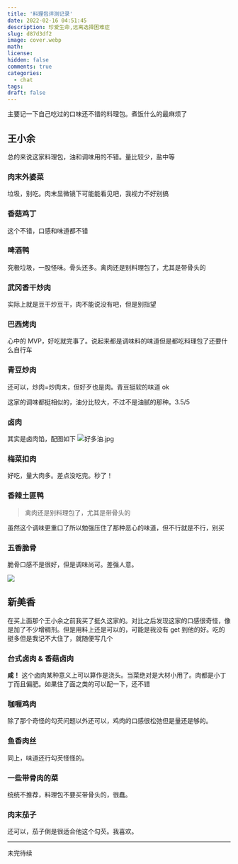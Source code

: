 ```yaml
---
title: '料理包评测记录'
date: 2022-02-16 04:51:45
description: 珍爱生命,远离选择困难症
slug: d87d3df2
image: cover.webp
math:
license:
hidden: false
comments: true
categories:
  - chat
tags:
draft: false
---
```


主要记一下自己吃过的口味还不错的料理包。煮饭什么的最麻烦了

<!-- more -->

## 王小余

总的来说这家料理包，油和调味用的不错。量比较少，盐中等

### 肉末外婆菜

垃圾，别吃。肉末显微镜下可能能看见吧，我视力不好别搞

### 香菇鸡丁

这个不错，口感和味道都不错

### 啤酒鸭

究极垃圾，一股怪味。骨头还多。禽肉还是别料理包了，尤其是带骨头的

### 武冈香干炒肉

实际上就是豆干炒豆干，肉不能说没有吧，但是别指望

### 巴西烤肉

心中的 MVP，好吃就完事了。说起来都是调味料的味道但是都吃料理包了还要什么自行车

### 青豆炒肉

还可以，炒肉=炒肉末，但好歹也是肉。青豆挺软的味道 ok

这家的调味都挺相似的，油分比较大，不过不是油腻的那种。3.5/5

### 卤肉

其实是卤肉馅，配图如下
![好多油.jpg](https://imgs.aixifan.com/FqRusdCLr6hVXtGy1UT0PEPoYXrt)

### 梅菜扣肉

好吃，量大肉多。差点没吃完。秒了！

### 香辣土匪鸭

> 禽肉还是别料理包了，尤其是带骨头的

虽然这个调味更重口了所以勉强压住了那种恶心的味道，但不行就是不行，别买

### 五香脆骨

脆骨口感不是很好，但是调味尚可。差强人意。

![](https://s6.jpg.cm/2022/02/22/LfFVdD.jpg)

## 新美香

在买上面那个王小余之前我买了挺久这家的。对比之后发现这家的口感很奇怪，像是加了不少增稠剂。但是用料上还是可以的，可能是我没有 get 到他的好。吃的挺多但是我记不大住了，就随便写几个

### 台式卤肉 & 香菇卤肉

**咸！** 这个卤肉某种意义上可以算作是浇头。当菜绝对是大材小用了。肉都是小丁丁而且偏肥。如果住了面之类的可以配一下，还不错

### 咖喱鸡肉

除了那个奇怪的勾芡问题以外还可以，鸡肉的口感很松弛但是量还是够的。

### 鱼香肉丝

同上，味道还行勾芡怪怪的。

### 一些带骨肉的菜

统统不推荐，料理包不要买带骨头的，很蠢。

### 肉末茄子

还可以，茄子倒是很适合他这个勾芡。我喜欢。

---

未完待续
